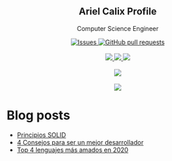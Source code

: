 <p align="center">
 <h2 align="center">Ariel Calix Profile</h2>
 <p align="center">Computer Science Engineer</p>
</p>
  <p align="center">
    <a href="https://github.com/arielcalix/github-readme-stats/issues">
      <img alt="Issues" src="https://img.shields.io/github/issues/arielcalix/github-readme-stats?color=0088ff" />
    </a>
    <a href="https://github.com/anuraghazra/github-readme-stats/pulls">
      <img alt="GitHub pull requests" src="https://img.shields.io/github/issues-pr/arielcalix/github-readme-stats?color=0088ff" />
    </a>
    <br />
    <br />
    <a href="https://a.paddle.com/v2/click/16413/119403?link=1227">
      <img src="https://img.shields.io/badge/Supported%20by-VSCode%20Power%20User%20%E2%86%92-gray.svg?colorA=655BE1&colorB=4F44D6&style=for-the-badge"/>
    </a>
    <a href="https://a.paddle.com/v2/click/16413/119403?link=2345">
      <img src="https://img.shields.io/badge/Supported%20by-Node%20Cli.com%20%E2%86%92-gray.svg?colorA=61c265&colorB=4CAF50&style=for-the-badge"/>
    </a>
  <a href="https://github.com/arielcalix/github-readme-stats">
    <img src="https://github-readme-stats.vercel.app/api?username=arielcalix&?count_private=true&show_icons=true&theme=dark"/>
  </a>
  </br></br>
  <a href="https://github.com/arielcalix/github-readme-stats">
    <img src="https://github-readme-stats.vercel.app/api/top-langs/?username=arielcalix&layout=compact&theme=dark"/>
  </a>
  </br></br>
  <a href="https://github.com/arielcalix/github-readme-stats">
    <img src="https://github-readme-stats.vercel.app/api/pin/?username=arielcalix&repo=Code.Extensions&theme=dark"/>
  </a>
  </p>

# Blog posts
<!-- BLOG-POST-LIST:START -->
- [Principios SOLID](https://dev.to/arielcalix/principios-solid-3mh)
- [4 Consejos para ser un mejor desarrollador](https://dev.to/arielcalix/4-consejos-para-ser-un-mejor-desarrollador-21f6)
- [Top 4 lenguajes más amados en 2020](https://dev.to/arielcalix/top-4-lenguajes-mas-amados-en-2020-2nnh)
<!-- BLOG-POST-LIST:END -->
